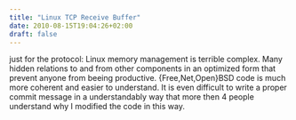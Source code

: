 ```yaml
---
title: "Linux TCP Receive Buffer"
date: 2010-08-15T19:04:26+02:00
draft: false
---
```


just for the protocol: Linux memory management is terrible complex. Many hidden
relations to and from other components in an optimized form that prevent anyone
from beeing productive. {Free,Net,Open}BSD code is much more coherent and
easier to understand. It is even difficult to write a proper commit message in
a understandably way that more then 4 people understand why I modified the code
in this way.


